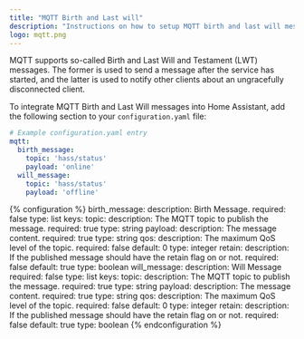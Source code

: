 ```yaml
---
title: "MQTT Birth and Last will"
description: "Instructions on how to setup MQTT birth and last will messages within Home Assistant."
logo: mqtt.png
---
```


MQTT supports so-called Birth and Last Will and Testament (LWT) messages. The former is used to send a message after the service has started, and the latter is used to notify other clients about an ungracefully disconnected client.

To integrate MQTT Birth and Last Will messages into Home Assistant, add the following section to your `configuration.yaml` file:

```yaml
# Example configuration.yaml entry
mqtt:
  birth_message:
    topic: 'hass/status'
    payload: 'online'
  will_message:
    topic: 'hass/status'
    payload: 'offline'
```

{% configuration %}
birth_message:
  description: Birth Message.
  required: false
  type: list
  keys:
    topic:
      description: The MQTT topic to publish the message.
      required: true
      type: string
    payload:
      description: The message content.
      required: true
      type: string
    qos:
      description: The maximum QoS level of the topic.
      required: false
      default: 0
      type: integer
    retain:
      description: If the published message should have the retain flag on or not.
      required: false
      default: true
      type: boolean
will_message:
  description: Will Message
  required: false
  type: list
  keys:
    topic:
      description: The MQTT topic to publish the message.
      required: true
      type: string
    payload:
      description: The message content.
      required: true
      type: string
    qos:
      description: The maximum QoS level of the topic.
      required: false
      default: 0
      type: integer
    retain:
      description: If the published message should have the retain flag on or not.
      required: false
      default: true
      type: boolean
{% endconfiguration %}
